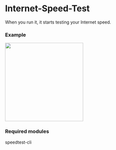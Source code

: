 # Internet-Speed-Test

When you run it, it starts testing your Internet speed.

### Example

<img width=256 src="https://media.discordapp.net/attachments/872416298615857182/1001809712318251098/Internet_Speed_Test.jpg"/>

### Required modules
speedtest-cli
